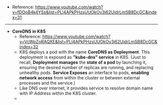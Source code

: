 - Reference: https://www.youtube.com/watch?v=fDOoB4k4YSs&list=PLl4APkPHzsUUOkOv3i62UidrLmSB8DcGC&index=31

-----------------------------------------------------
- **CoreDNS in K8S**
  - Reference:  https://www.youtube.com/watch?v=VcWpZoRAQXE&list=PLl4APkPHzsUUOkOv3i62UidrLmSB8DcGC&index=32
  - K8S deploys a pod with the name **CoreDNS as Deployment**. This deployment is exposed as **"kube-dns" service** in K8S. (Just to recall, **Deployment manages** the **state of a pod** by launching it, ensuring the desired number of replicas are running, and replacing unhealthy pods. **Service Exposes** an interface to pods, **enabling network access** from within the cluster or between external processes and the service.) 
  - Like DNS over internet, it provides service to resolve domain name with IP Address within the K8S cluster.
  -  
